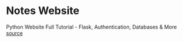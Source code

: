 # Notes Website
Python Website Full Tutorial - Flask, Authentication, Databases & More
[source](https://www.youtube.com/watch?v=dam0GPOAvVI&list=PLzMcBGfZo4-kNEPqSOaglnUZz3D2R4OzY)
